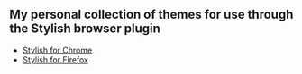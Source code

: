 ## My personal collection of themes for use through the Stylish browser plugin

- [Stylish for Chrome](https://chrome.google.com/webstore/detail/stylish/fjnbnpbmkenffdnngjfgmeleoegfcffe?hl=en)
- [Stylish for Firefox](https://addons.mozilla.org/en-US/firefox/addon/stylish/)
